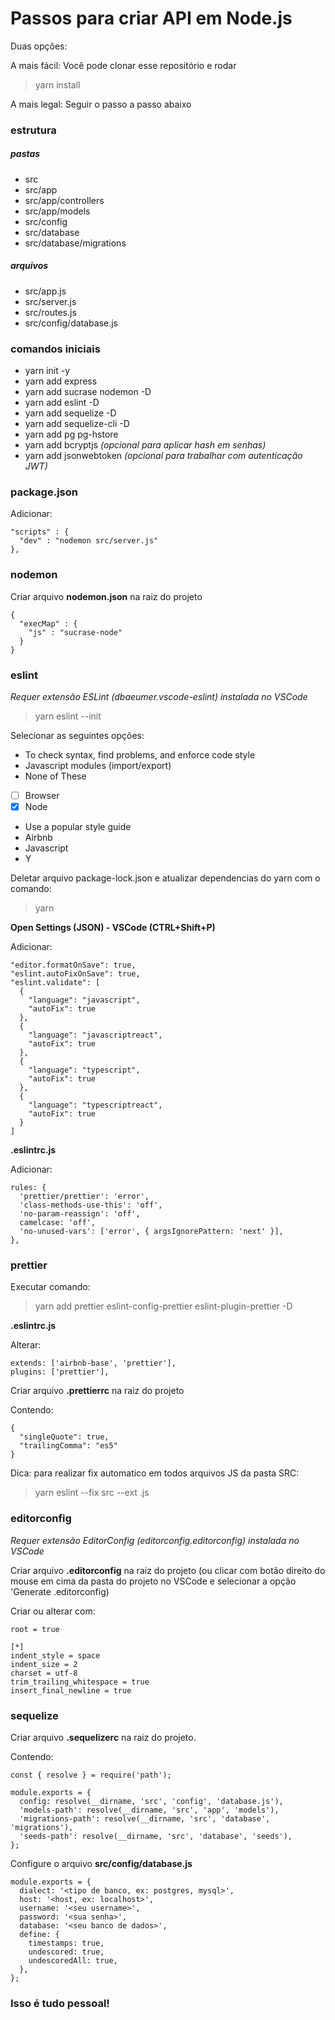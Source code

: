 # Passos para criar API em Node.js

Duas opções:

A mais fácil: Você pode clonar esse repositório e rodar

> yarn install

A mais legal: Seguir o passo a passo abaixo

### estrutura

##### pastas

- src
- src/app
- src/app/controllers
- src/app/models
- src/config
- src/database
- src/database/migrations

##### arquivos

- src/app.js
- src/server.js
- src/routes.js
- src/config/database.js

### comandos iniciais

- yarn init -y
- yarn add express
- yarn add sucrase nodemon -D
- yarn add eslint -D
- yarn add sequelize -D
- yarn add sequelize-cli -D
- yarn add pg pg-hstore
- yarn add bcryptjs _(opcional para aplicar hash em senhas)_
- yarn add jsonwebtoken _(opcional para trabalhar com autenticação JWT)_

### package.json

Adicionar:

```
"scripts" : {
  "dev" : "nodemon src/server.js"
},
```

### nodemon

Criar arquivo **nodemon.json** na raiz do projeto

```
{
  "execMap" : {
    "js" : "sucrase-node"
  }
}
```

### eslint

_Requer extensão ESLint (dbaeumer.vscode-eslint) instalada no VSCode_

> yarn eslint --init

Selecionar as seguintes opções:

- To check syntax, find problems, and enforce code style
- Javascript modules (import/export)
- None of These
- [ ] Browser
- [x] Node
- Use a popular style guide
- Airbnb
- Javascript
- Y

Deletar arquivo package-lock.json e atualizar dependencias do yarn com o comando:

> yarn

**Open Settings (JSON) - VSCode (CTRL+Shift+P)**

Adicionar:

```
"editor.formatOnSave": true,
"eslint.autoFixOnSave": true,
"eslint.validate": [
  {
    "language": "javascript",
    "autoFix": true
  },
  {
    "language": "javascriptreact",
    "autoFix": true
  },
  {
    "language": "typescript",
    "autoFix": true
  },
  {
    "language": "typescriptreact",
    "autoFix": true
  }
]
```

**.eslintrc.js**

Adicionar:

```
rules: {
  'prettier/prettier': 'error',
  'class-methods-use-this': 'off',
  'no-param-reassign': 'off',
  camelcase: 'off',
  'no-unused-vars': ['error', { argsIgnorePattern: 'next' }],
},
```

### prettier

Executar comando:

> yarn add prettier eslint-config-prettier eslint-plugin-prettier -D

**.eslintrc.js**

Alterar:

```
extends: ['airbnb-base', 'prettier'],
plugins: ['prettier'],
```

Criar arquivo **.prettierrc** na raiz do projeto

Contendo:

```
{
  "singleQuote": true,
  "trailingComma": "es5"
}
```

Dica: para realizar fix automatico em todos arquivos JS da pasta SRC:

> yarn eslint --fix src --ext .js

### editorconfig

_Requer extensão EditorConfig (editorconfig.editorconfig) instalada no VSCode_

Criar arquivo **.editorconfig** na raiz do projeto (ou clicar com botão direito do mouse em cima da pasta do projeto no VSCode e selecionar a opção 'Generate .editorconfig)

Criar ou alterar com:

```
root = true

[*]
indent_style = space
indent_size = 2
charset = utf-8
trim_trailing_whitespace = true
insert_final_newline = true
```

### sequelize

Criar arquivo **.sequelizerc** na raiz do projeto.

Contendo:

```
const { resolve } = require('path');

module.exports = {
  config: resolve(__dirname, 'src', 'config', 'database.js'),
  'models-path': resolve(__dirname, 'src', 'app', 'models'),
  'migrations-path': resolve(__dirname, 'src', 'database', 'migrations'),
  'seeds-path': resolve(__dirname, 'src', 'database', 'seeds'),
};
```

Configure o arquivo **src/config/database.js**

```
module.exports = {
  dialect: '<tipo de banco, ex: postgres, mysql>',
  host: '<host, ex: localhost>',
  username: '<seu username>',
  password: '<sua senha>',
  database: '<seu banco de dados>',
  define: {
    timestamps: true,
    undescored: true,
    undescoredAll: true,
  },
};
```

### Isso é tudo pessoal!
